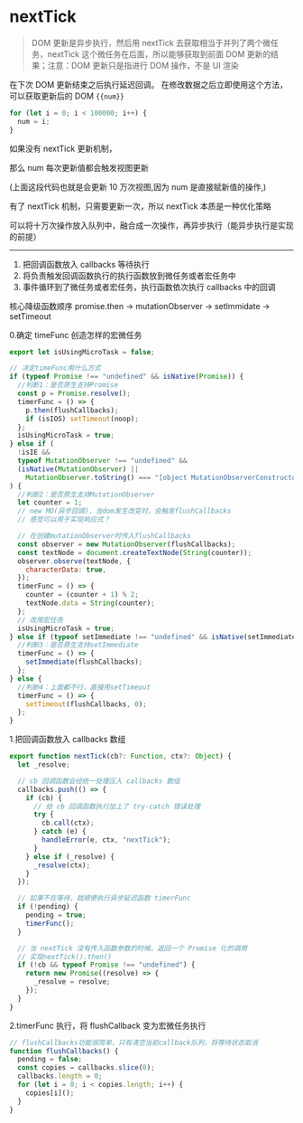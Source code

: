 # nextTick

> DOM 更新是异步执行，然后用 nextTick 去获取相当于并列了两个微任务，nextTick 这个微任务在后面，所以能够获取到前面 DOM 更新的结
> 果；注意：DOM 更新只是指进行 DOM 操作，不是 UI 渲染

在下次 DOM 更新结束之后执行延迟回调。
在修改数据之后立即使用这个方法，可以获取更新后的 DOM
`{{num}}`

```js
for (let i = 0; i < 100000; i++) {
  num = i;
}
```

如果没有 nextTick 更新机制，

那么 num 每次更新值都会触发视图更新

(上面这段代码也就是会更新 10 万次视图,因为 num 是直接赋新值的操作,)

有了 nextTick 机制，只需要更新一次，所以 nextTick 本质是一种优化策略

可以将十万次操作放入队列中，融合成一次操作，再异步执行（能异步执行是实现的前提）

---

1. 把回调函数放入 callbacks 等待执行
2. 将负责触发回调函数执行的执行函数放到微任务或者宏任务中
3. 事件循环到了微任务或者宏任务，执行函数依次执行 callbacks 中的回调

核心降级函数顺序 promise.then -> mutationObserver -> setImmidate -> setTimeout

0.确定 timeFunc 创造怎样的宏微任务

```js
export let isUsingMicroTask = false;

// 决定timeFunc用什么方式
if (typeof Promise !== "undefined" && isNative(Promise)) {
  //判断1：是否原生支持Promise
  const p = Promise.resolve();
  timerFunc = () => {
    p.then(flushCallbacks);
    if (isIOS) setTimeout(noop);
  };
  isUsingMicroTask = true;
} else if (
  !isIE &&
  typeof MutationObserver !== "undefined" &&
  (isNative(MutationObserver) ||
    MutationObserver.toString() === "[object MutationObserverConstructor]")
) {
  //判断2：是否原生支持MutationObserver
  let counter = 1;
  // new MO(异步回调)，当dom发生改变时，会触发flushCallbacks
  // 感觉可以用于实现响应式？

  // 在创建mutationObserver时传入flushCallbacks
  const observer = new MutationObserver(flushCallbacks);
  const textNode = document.createTextNode(String(counter));
  observer.observe(textNode, {
    characterData: true,
  });
  timerFunc = () => {
    counter = (counter + 1) % 2;
    textNode.data = String(counter);
  };
  // 改用宏任务
  isUsingMicroTask = true;
} else if (typeof setImmediate !== "undefined" && isNative(setImmediate)) {
  //判断3：是否原生支持setImmediate
  timerFunc = () => {
    setImmediate(flushCallbacks);
  };
} else {
  //判断4：上面都不行，直接用setTimeout
  timerFunc = () => {
    setTimeout(flushCallbacks, 0);
  };
}
```

1.把回调函数放入 callbacks 数组

```js
export function nextTick(cb?: Function, ctx?: Object) {
  let _resolve;

  // cb 回调函数会经统一处理压入 callbacks 数组
  callbacks.push(() => {
    if (cb) {
      // 给 cb 回调函数执行加上了 try-catch 错误处理
      try {
        cb.call(ctx);
      } catch (e) {
        handleError(e, ctx, "nextTick");
      }
    } else if (_resolve) {
      _resolve(ctx);
    }
  });

  // 如果不在等待，就顺便执行异步延迟函数 timerFunc
  if (!pending) {
    pending = true;
    timerFunc();
  }

  // 当 nextTick 没有传入函数参数的时候，返回一个 Promise 化的调用
  // 实现nextTick().then()
  if (!cb && typeof Promise !== "undefined") {
    return new Promise((resolve) => {
      _resolve = resolve;
    });
  }
}
```

2.timerFunc 执行，将 flushCallback 变为宏微任务执行

```js
// flushCallbacks功能很简单，只有清空当前callback队列，将等待状态取消
function flushCallbacks() {
  pending = false;
  const copies = callbacks.slice(0);
  callbacks.length = 0;
  for (let i = 0; i < copies.length; i++) {
    copies[i]();
  }
}
```
